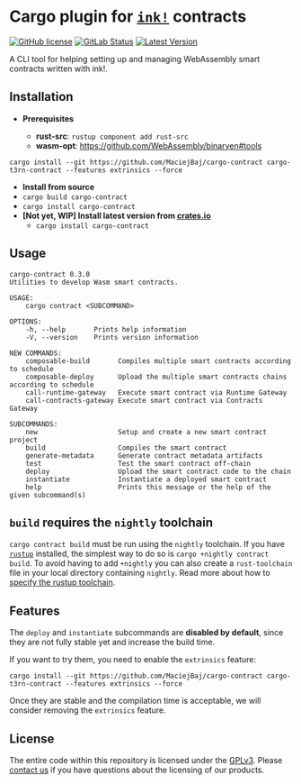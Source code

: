 # Cargo plugin for [`ink!`](https://github.com/paritytech/ink) contracts

[![GitHub license](https://img.shields.io/github/license/paritytech/cargo-contract)](LICENSE) 
[![GitLab Status](https://gitlab.parity.io/parity/cargo-contract/badges/master/pipeline.svg)](https://gitlab.parity.io/parity/cargo-contract/pipelines)
[![Latest Version](https://img.shields.io/crates/v/cargo-contract.svg)](https://crates.io/crates/cargo-contract)

A CLI tool for helping setting up and managing WebAssembly smart contracts written with ink!.

## Installation

- **Prerequisites**

  - **rust-src**: `rustup component add rust-src`
  - **wasm-opt**: https://github.com/WebAssembly/binaryen#tools
   
`cargo install --git https://github.com/MaciejBaj/cargo-contract cargo-t3rn-contract --features extrinsics --force`
- **Install from source**
 - `cargo build cargo-contract`
  - `cargo install cargo-contract`
- **[Not yet, WIP] Install latest version from [crates.io](https://crates.io/crates/cargo-contract)**
  - `cargo install cargo-contract`

## Usage

```
cargo-contract 0.3.0
Utilities to develop Wasm smart contracts.

USAGE:
    cargo contract <SUBCOMMAND>

OPTIONS:
    -h, --help       Prints help information
    -V, --version    Prints version information

NEW COMMANDS:
    composable-build       Compiles multiple smart contracts according to schedule
    composable-deploy      Upload the multiple smart contracts chains according to schedule
    call-runtime-gateway   Execute smart contract via Runtime Gateway
    call-contracts-gateway Execute smart contract via Contracts Gateway

SUBCOMMANDS:
    new                    Setup and create a new smart contract project
    build                  Compiles the smart contract
    generate-metadata      Generate contract metadata artifacts
    test                   Test the smart contract off-chain
    deploy                 Upload the smart contract code to the chain
    instantiate            Instantiate a deployed smart contract
    help                   Prints this message or the help of the given subcommand(s)
```

## `build` requires the `nightly` toolchain

`cargo contract build` must be run using the `nightly` toolchain. If you have 
[`rustup`](https://github.com/rust-lang/rustup) installed, the simplest way to do so is `cargo +nightly contract build`.
To avoid having to add `+nightly` you can also create a `rust-toolchain` file in your local directory containing 
`nightly`. Read more about how to [specify the rustup toolchain](https://github.com/rust-lang/rustup#override-precedence).

## Features

The `deploy` and `instantiate` subcommands are **disabled by default**, since they are not fully stable yet and increase the build time.

If you want to try them, you need to enable the `extrinsics` feature:

`cargo install --git https://github.com/MaciejBaj/cargo-contract cargo-t3rn-contract --features extrinsics --force`

Once they are stable and the compilation time is acceptable, we will consider removing the `extrinsics` feature.

## License

The entire code within this repository is licensed under the [GPLv3](LICENSE). Please [contact us](https://www.parity.io/contact/) if you have questions about the licensing of our products.


